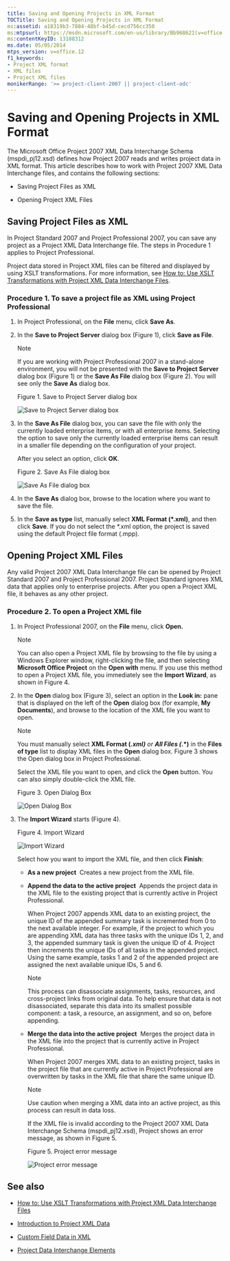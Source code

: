```yaml
---
title: Saving and Opening Projects in XML Format
TOCTitle: Saving and Opening Projects in XML Format
ms:assetid: a18319b3-7884-48bf-b45d-cecd756cc350
ms:mtpsurl: https://msdn.microsoft.com/en-us/library/Bb968621(v=office.12)
ms:contentKeyID: 13188312
ms.date: 05/05/2014
mtps_version: v=office.12
f1_keywords:
- Project XML format
- XML files
- Project XML files
monikerRange: '>= project-client-2007 || project-client-odc'
---
```


# Saving and Opening Projects in XML Format




The Microsoft Office Project 2007 XML Data Interchange Schema (mspdi\_pj12.xsd) defines how Project 2007 reads and writes project data in XML format. This article describes how to work with Project 2007 XML Data Interchange files, and contains the following sections:

  - Saving Project Files as XML

  - Opening Project XML Files

## Saving Project Files as XML

In Project Standard 2007 and Project Professional 2007, you can save any project as a Project XML Data Interchange file. The steps in Procedure 1 applies to Project Professional.

Project data stored in Project XML files can be filtered and displayed by using XSLT transformations. For more information, see [How to: Use XSLT Transformations with Project XML Data Interchange Files](bb968529\(v=office.12\).md).

### Procedure 1. To save a project file as XML using Project Professional

1. In Project Professional, on the **File** menu, click **Save As**.

2. In the **Save to Project Server** dialog box (Figure 1), click **Save as File**.
    
    > [!NOTE]
    > If you are working with Project Professional 2007 in a stand-alone environment, you will not be presented with the <STRONG>Save to Project Server</STRONG> dialog box (Figure 1) or the <STRONG>Save As File</STRONG> dialog box (Figure 2). You will see only the <STRONG>Save As</STRONG> dialog box.
        
    Figure 1. Save to Project Server dialog box
          
    ![Save to Project Server dialog box](images\bb968621-save-to-project-server.gif)

3.  In the **Save As File** dialog box, you can save the file with only the currently loaded enterprise items, or with all enterprise items. Selecting the option to save only the currently loaded enterprise items can result in a smaller file depending on the configuration of your project.
    
    After you select an option, click **OK**.
    
    Figure 2. Save As File dialog box
     
    ![Save As File dialog box](images\bb968621-save-as-file.gif)

4.  In the **Save As** dialog box, browse to the location where you want to save the file.

5.  In the **Save as type** list, manually select **XML Format (\*.xml)**, and then click **Save**. If you do not select the \*.xml option, the project is saved using the default Project file format (.mpp).

## Opening Project XML Files

Any valid Project 2007 XML Data Interchange file can be opened by Project Standard 2007 and Project Professional 2007. Project Standard ignores XML data that applies only to enterprise projects. After you open a Project XML file, it behaves as any other project.

### Procedure 2. To open a Project XML file

1.  In Project Professional 2007, on the **File** menu, click **Open.**
    
    > [!NOTE]
    > You can also open a Project XML file by browsing to the file by using a Windows Explorer window, right-clicking the file, and then selecting <STRONG>Microsoft Office Project</STRONG> on the <STRONG>Open with</STRONG> menu. If you use this method to open a Project XML file, you immediately see the <STRONG>Import Wizard</STRONG>, as shown in Figure 4.


2.  In the **Open** dialog box (Figure 3), select an option in the **Look in:** pane that is displayed on the left of the **Open** dialog box (for example, **My Documents**), and browse to the location of the XML file you want to open.
    
    > [!NOTE]
    > You must manually select <STRONG>XML Format (*.xml)</STRONG> or <STRONG>All Files (*.*)</STRONG> in the <STRONG>Files of type</STRONG> list to display XML files in the <STRONG>Open</STRONG> dialog box. Figure 3 shows the Open dialog box in Project Professional.

    Select the XML file you want to open, and click the **Open** button. You can also simply double-click the XML file.
    
    Figure 3. Open Dialog Box
    
    ![Open Dialog Box](images\bb968621-open-my-projects.gif)

3.  The **Import Wizard** starts (Figure 4).
    
    Figure 4. Import Wizard
    
    ![Import Wizard](images\bb968621-import-wizard.gif)
    
    Select how you want to import the XML file, and then click **Finish**:
    
      - **As a new project**  Creates a new project from the XML file.
    
      - **Append the data to the active project**  Appends the project data in the XML file to the existing project that is currently active in Project Professional.
        
        When Project 2007 appends XML data to an existing project, the unique ID of the appended summary task is incremented from 0 to the next available integer. For example, if the project to which you are appending XML data has three tasks with the unique IDs 1, 2, and 3, the appended summary task is given the unique ID of 4. Project then increments the unique IDs of all tasks in the appended project. Using the same example, tasks 1 and 2 of the appended project are assigned the next available unique IDs, 5 and 6.
        
        > [!NOTE]
        > This process can disassociate assignments, tasks, resources, and cross-project links from original data. To help ensure that data is not disassociated, separate this data into its smallest possible component: a task, a resource, an assignment, and so on, before appending.

      - **Merge the data into the active project**  Merges the project data in the XML file into the project that is currently active in Project Professional.
        
        When Project 2007 merges XML data to an existing project, tasks in the project file that are currently active in Project Professional are overwritten by tasks in the XML file that share the same unique ID.
        
        > [!NOTE]
        > Use caution when merging a XML data into an active project, as this process can result in data loss.

        If the XML file is invalid according to the Project 2007 XML Data Interchange Schema (mspdi\_pj12.xsd), Project shows an error message, as shown in Figure 5.
        
        Figure 5. Project error message
         
        ![Project error message](images\bb968621-error-message.gif)

## See also

- [How to: Use XSLT Transformations with Project XML Data Interchange Files](bb968529\(v=office.12\).md)

- [Introduction to Project XML Data](bb968652\(v=office.12\).md)

- [Custom Field Data in XML](bb968687\(v=office.12\).md)

- [Project Data Interchange Elements](bb968664\(v=office.12\).md)

